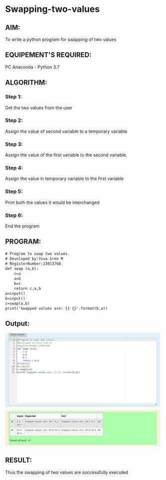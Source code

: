 # Swapping-two-values
## AIM:
To write a python program for swapping of two values
## EQUIPEMENT'S REQUIRED: 
PC
Anaconda - Python 3.7
## ALGORITHM: 
### Step 1:
Get the two values from the user
### Step 2: 
Assign the value of second variable to a temporary variable 
### Step 3: 
Assign the value of the first variable to the second variable.
### Step 4:  
Assign the value in temporary variable to the first variable
### Step 5: 
Print both the values it would be interchanged
### Step 6: 
End the program
## PROGRAM:
```
# Program to swap two values.
# Developed by:Yuva Sree M 
# RegisterNumber:23013768
def swap (a,b):
    c=a
    a=b
    b=c
    return c,a,b
a=input()
b=input()
c=swap(a,b)
print('Swapped values are: {} {}'.format(b,a))
```
## Output:
![OUTPUT](<Screenshot 2023-10-20 091625.png>)

## RESULT:
Thus the swapping of two values are successfully executed



